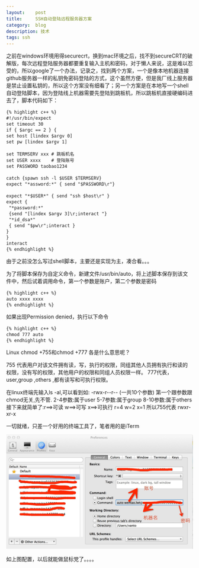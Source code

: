 ```yaml
---
layout:    post
title:     SSH自动登陆远程服务器方案
category:  blog
description: 技术
tags: ssh
---
```


之前在windows环境用得securecrt，换到mac环境之后，找不到secureCRT的破解版，每次远程登陆服务器都要重复输入主机和密码，对于懒人来说，这是难以忍受的，所以google了一个办法，记录之，找到两个方案，一个是像本地机器连接github服务器一样的私钥免密码登陆的方式，这个虽然方便，但是我厂线上服务器是禁止设置私钥的，所以这个方案没有细看了；另一个方案是在本地写一个shell自动登陆脚本，因为登陆线上机器需要先登陆到跳板机，所以跳板机直接硬编码进去了，脚本代码如下：

	{% highlight c++ %}
	#!/usr/bin/expect
	set timeout 30
	if { $argc == 2 } {
	set host [lindex $argv 0]
	set pw [lindex $argv 1]

	set TERMSERV xxx # 跳板机名
	set USER xxxx    # 登陆账号
	set PASSWORD taobao1234

	catch {spawn ssh -l $USER $TERMSERV}
	expect "*assword:*" { send "$PASSWORD\r"}

	expect "*$USER*" { send "ssh $host\r" }
	expect {
	 "*password:*"
	 {send "[lindex $argv 3]\r;interact "}
	 "*id_dsa*"
	 { send "$pw\r";interact }
	}
	}
	interact
	{% endhighlight %}
由于之前没怎么写过shell脚本，主要还是实现为主，凑合看。。。

为了将脚本保存为自定义命令，新建文件/usr/bin/auto，将上述脚本保存到该文件中，然后试着调用命令，第一个参数是账户，第二个参数是密码

	{% highlight c++ %}
	auto xxxx xxxx
	{% endhighlight %}

如果出现Permission denied，执行以下命令

	{% highlight c++ %}
	chmod 777 auto
	{% endhighlight %}

Linux chmod +755和chmod +777 各是什么意思呢？

755 代表用户对该文件拥有读，写，执行的权限，同组其他人员拥有执行和读的权限，没有写的权限，其他用户的权限和同组人员权限一样。
777代表，user,group ,others ,都有读写和可执行权限。

在linux终端先输入ls -al,可以看到如:
   -rwx-r--r-- (一共10个参数)
第一个跟参数跟chmod无关,先不管.
2-4参数:属于user
5-7参数:属于group
8-10参数:属于others
接下来就简单了:r==>可读 w==>可写 x==>可执行
               r=4      w=2      x=1
所以755代表 rwxr-xr-x

一切就绪，只差一个好用的终端工具了，笔者用的是iTerm

![grass](/images/2014/ssh.jpg)

如上图配置，以后就能做鼠标党了。。。。










